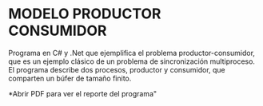 # MODELO PRODUCTOR CONSUMIDOR

Programa en C# y .Net que ejemplifica el problema productor-consumidor, que es un ejemplo clásico de un problema de sincronización multiproceso. El programa describe dos procesos, productor y consumidor, que comparten un búfer de tamaño finito. 

*Abrir PDF para ver el reporte del programa"
